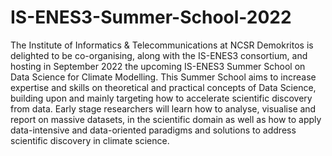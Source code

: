 # IS-ENES3-Summer-School-2022
The Institute of Informatics &amp; Telecommunications at NCSR Demokritos is delighted to be co-organising, along with the IS-ENES3 consortium, and hosting in September 2022 the upcoming IS-ENES3 Summer School on Data Science for Climate Modelling. This Summer School aims to increase expertise and skills on theoretical and practical concepts of Data Science, building upon and mainly targeting how to accelerate scientific discovery from data. Early stage researchers will learn how to analyse, visualise and report on massive datasets, in the scientific domain as well as how to apply data-intensive and data-oriented paradigms and solutions to address scientific discovery in climate science.
